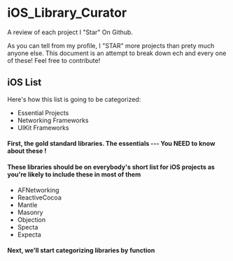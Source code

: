 # iOS_Library_Curator
A review of each project I "Star" On Github. 

As you can tell from my profile, I "STAR" more projects than prety much anyone else. This document is an attempt to break down ech and every one of these! Feel free to contribute! 

## **iOS List**

Here's how this list is going to be categorized:
- Essential Projects
- Networking Frameworks
- UIKit Frameworks

#### First, the gold standard libraries. The essentials --- You **NEED** to know about these !
#### These libraries should be on everybody's short list for iOS projects as you're likely to include these in most of them

- AFNetworking
- ReactiveCocoa
- Mantle
- Masonry
- Objection
- Specta
- Expecta

#### Next, we'll start categorizing libraries by function

